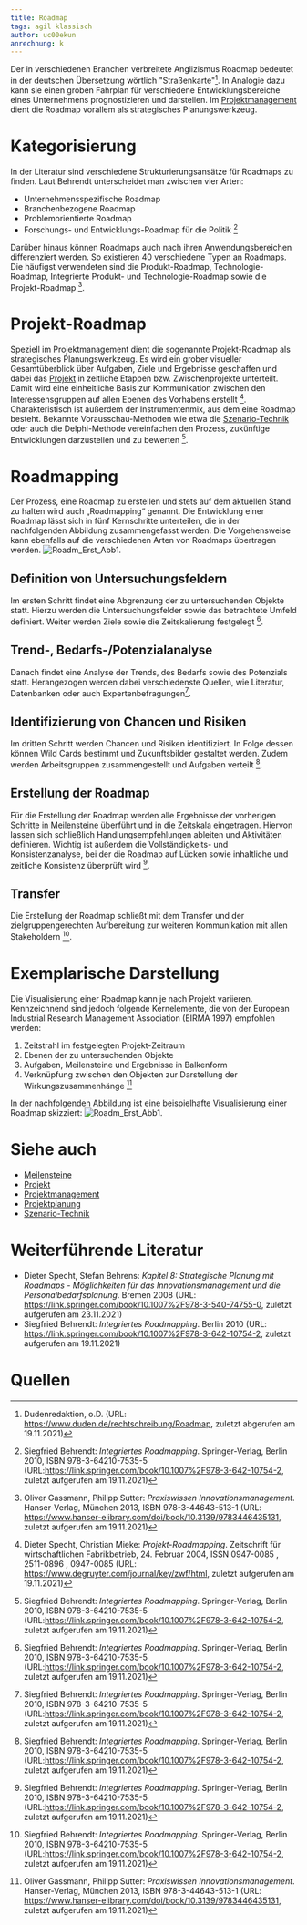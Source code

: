 ```yaml
---
title: Roadmap
tags: agil klassisch
author: uc00ekun
anrechnung: k 
--- 
```




Der in verschiedenen Branchen verbreitete Anglizismus Roadmap bedeutet in der deutschen Übersetzung 
wörtlich "Straßenkarte"[^1]. In Analogie dazu kann sie einen groben Fahrplan für verschiedene 
Entwicklungsbereiche eines Unternehmens prognostizieren und darstellen. Im [Projektmanagement](Projektmanagement.md) dient die 
Roadmap vorallem als strategisches Planungswerkzeug.


# Kategorisierung

In der Literatur sind verschiedene Strukturierungsansätze für Roadmaps zu finden. Laut Behrendt 
unterscheidet man zwischen vier Arten:
* Unternehmensspezifische Roadmap
* Branchenbezogene Roadmap
* Problemorientierte Roadmap
* Forschungs- und Entwicklungs-Roadmap für die Politik [^2]

Darüber hinaus können Roadmaps auch nach ihren Anwendungsbereichen differenziert werden. So existieren 40 
verschiedene Typen an Roadmaps. Die häufigst verwendeten sind die Produkt-Roadmap, Technologie-Roadmap, 
Integrierte Produkt- und Technologie-Roadmap sowie die Projekt-Roadmap [^3].

# Projekt-Roadmap
Speziell im Projektmanagement dient die sogenannte Projekt-Roadmap als strategisches Planungswerkzeug. Es 
wird ein grober visueller Gesamtüberblick über Aufgaben, Ziele und Ergebnisse geschaffen und dabei das 
[Projekt](Projekt.md) in zeitliche Etappen bzw. Zwischenprojekte unterteilt. Damit wird eine einheitliche Basis zur 
Kommunikation zwischen den Interessensgruppen auf allen Ebenen des Vorhabens erstellt [^4]. 
Charakteristisch ist außerdem der Instrumentenmix, aus dem eine Roadmap besteht. Bekannte 
Vorausschau-Methoden wie etwa die [Szenario-Technik](Szenario_Technik.md) oder auch die Delphi-Methode vereinfachen den 
Prozess, zukünftige Entwicklungen darzustellen und zu bewerten [^2].

# Roadmapping
Der Prozess, eine Roadmap zu erstellen und stets auf dem aktuellen Stand zu halten wird auch „Roadmapping“ 
genannt. Die Entwicklung einer Roadmap lässt sich in fünf Kernschritte unterteilen, die in der 
nachfolgenden Abbildung zusammengefasst werden. Die Vorgehensweise kann ebenfalls auf die verschiedenen 
Arten von Roadmaps übertragen werden. 
![Roadm_Erst_Abb1](Roadmap/Roadm_Erst_Abb1.PNG).


## Definition von Untersuchungsfeldern
Im ersten Schritt findet eine Abgrenzung der zu untersuchenden Objekte statt. Hierzu werden die 
Untersuchungsfelder sowie das betrachtete Umfeld definiert. Weiter werden Ziele sowie die Zeitskalierung 
festgelegt [^2].

## Trend-, Bedarfs-/Potenzialanalyse
Danach findet eine Analyse der Trends, des Bedarfs sowie des Potenzials statt. Herangezogen werden dabei 
verschiedenste Quellen, wie Literatur, Datenbanken oder auch Expertenbefragungen[^2].

## Identifizierung von Chancen und Risiken
Im dritten Schritt werden Chancen und Risiken identifiziert. In Folge dessen können Wild Cards bestimmt 
und Zukunftsbilder gestaltet werden. Zudem werden Arbeitsgruppen zusammengestellt und Aufgaben verteilt 
[^2].

## Erstellung der Roadmap
Für die Erstellung der Roadmap werden alle Ergebnisse der vorherigen Schritte in [Meilensteine](Meilensteine.md) überführt 
und in die Zeitskala eingetragen. Hiervon lassen sich schließlich Handlungsempfehlungen ableiten und 
Aktivitäten definieren. Wichtig ist außerdem die Vollständigkeits- und Konsistenzanalyse, bei der die 
Roadmap auf Lücken sowie inhaltliche und zeitliche Konsistenz überprüft wird [^2].

## Transfer
Die Erstellung der Roadmap schließt mit dem Transfer und der zielgruppengerechten Aufbereitung zur 
weiteren Kommunikation mit allen Stakeholdern [^2].

# Exemplarische Darstellung
Die Visualisierung einer Roadmap kann je nach Projekt variieren. Kennzeichnend sind jedoch folgende 
Kernelemente, die von der European Industrial Research Management Association (EIRMA 1997) empfohlen 
werden:

1. Zeitstrahl im festgelegten Projekt-Zeitraum
2. Ebenen der zu untersuchenden Objekte
3. Aufgaben, Meilensteine und Ergebnisse in Balkenform
4. Verknüpfung zwischen den Objekten zur Darstellung der Wirkungszusammenhänge [^3]

In der nachfolgenden Abbildung ist eine beispielhafte Visualisierung einer Roadmap skizziert:
![Roadm_Erst_Abb1](Roadmap/Roadm_Erst_Abb2.PNG).




# Siehe auch

* [Meilensteine](Meilensteine.md)
* [Projekt](Projekt.md)
* [Projektmanagement](Projektmanagement.md)
* [Projektplanung](Projektplanung.md)
* [Szenario-Technik](Szenario_Technik.md)


# Weiterführende Literatur

* Dieter Specht, Stefan Behrens: _Kapitel 8: Strategische Planung mit Roadmaps - Möglichkeiten für das Innovationsmanagement und die Personalbedarfsplanung_. Bremen 2008 (URL: https://link.springer.com/book/10.1007%2F978-3-540-74755-0, zuletzt aufgerufen am 23.11.2021)
* Siegfried Behrendt: _Integriertes Roadmapping_. Berlin 2010 (URL: https://link.springer.com/book/10.1007%2F978-3-642-10754-2, zuletzt aufgerufen am 19.11.2021)

# Quellen

[^1]: Dudenredaktion, o.D. (URL: https://www.duden.de/rechtschreibung/Roadmap, zuletzt abgerufen am 19.11.2021)
[^2]: Siegfried Behrendt: _Integriertes Roadmapping_. Springer-Verlag, Berlin 2010, ISBN 978-3-64210-7535-5 (URL:https://link.springer.com/book/10.1007%2F978-3-642-10754-2, zuletzt aufgerufen am 19.11.2021) 
[^3]: Oliver Gassmann, Philipp Sutter: _Praxiswissen Innovationsmanagement_. Hanser-Verlag, München 2013, ISBN 978-3-44643-513-1 (URL: https://www.hanser-elibrary.com/doi/book/10.3139/9783446435131, zuletzt aufgerufen am 19.11.2021)
[^4]: Dieter Specht, Christian Mieke: _Projekt-Roadmapping_. Zeitschrift für wirtschaftlichen Fabrikbetrieb, 24. Februar 2004, ISSN 0947-0085 , 2511-0896 , 0947-0085 (URL: https://www.degruyter.com/journal/key/zwf/html, zuletzt aufgerufen am 19.11.2021)

